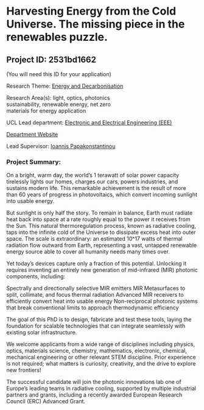 # Harvesting Energy from the Cold Universe. The missing piece in the renewables puzzle.

## Project ID: **2531bd1662**
(You will need this ID for your application)

Research Theme: [Energy and Decarbonisation](../themes/energy-and-decarbonisation.md)

Research Area(s):
light, optics, photonics <br />sustainability, renewable energy, net zero<br />materials for energy application

UCL Lead department: [Electronic and Electrical Engineering (EEE)](../departments/electronic-and-electrical-engineering.md)

[Department Website](https://www.ucl.ac.uk/electronic-electrical-engineering)

Lead Supervisor: [Ioannis Papakonstantinou](https://profiles.ucl.ac.uk/27392)

### Project Summary:

On a bright, warm day, the world’s 1 terawatt of solar power capacity tirelessly lights our homes, charges our cars, powers industries, and sustains modern life. This remarkable achievement is the result of more than 60 years of progress in photovoltaics, which convert incoming sunlight into usable energy.

But sunlight is only half the story. To remain in balance, Earth must radiate heat back into space at a rate roughly equal to the power it receives from the Sun. This natural thermoregulation process, known as radiative cooling, taps into the infinite cold of the Universe to dissipate excess heat into outer space. The scale is extraordinary: an estimated 10^17 watts of thermal radiation flow outward from Earth, representing a vast, untapped renewable energy source able to cover all humanity needs many times over.

Yet today’s devices capture only a fraction of this potential. Unlocking it requires inventing an entirely new generation of mid-infrared (MIR) photonic components, including:

Spectrally and directionally selective MIR emitters
MIR Metasurfaces to split, collimate, and focus thermal radiation
Advanced MIR receivers to efficiently convert heat into usable energy
Non-reciprocal photonic systems that break conventional limits to approach thermodynamic efficiency

The goal of this PhD is to design, fabricate and test these tools, laying the foundation for scalable technologies that can integrate seamlessly with existing solar infrastructure.

We welcome applicants from a wide range of disciplines including physics, optics, materials science, chemistry, mathematics, electronic, chemical, mechanical engineering or other relevant STEM discipline. Prior experience is not required; what matters is curiosity, creativity, and the drive to explore new frontiers!

The successful candidate will join the photonic innovations lab one of Europe’s leading teams in radiative cooling, supported by multiple industrial partners and grants, including a recently awarded European Research Council (ERC) Advanced Grant.
